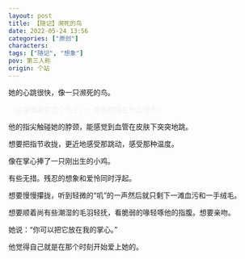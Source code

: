 ```yaml
---
layout: post
title: 【随记】濒死的鸟
date: 2022-05-24 13:56
categories: ["原创"]
characters: 
tags: ["随记", "想象"]
pov: 第三人称
origin: 个站
---
```


她的心跳很快，像一只濒死的鸟。<p style="color: #f0f0f0">（总是很喜欢这个句子，一直很想用在什么地方）</p>

他的指尖触碰她的脖颈，能感觉到血管在皮肤下突突地跳。

想要把指节收拢，更近地感受那跳动，感受那种温度。

像在掌心捧了一只刚出生的小鸡。

有些无措。残忍的想象和爱怜同时浮起。

想要慢慢攥拢，听到轻微的“叽”的一声然后就只剩下一滩血污和一手绒毛。

想要顺着尚有些潮湿的毛羽轻抚，看脆弱的喙轻啄他的指腹。想要亲吻。

她说：“你可以把它放在我的掌心。”

他觉得自己就是在那个时刻开始爱上她的。
